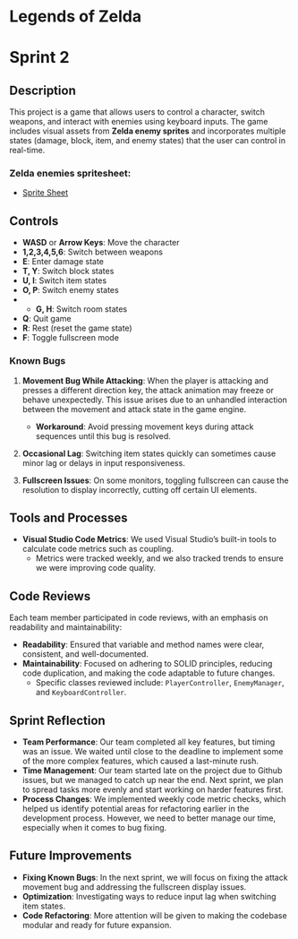 # Legends of Zelda

# Sprint 2
## Description
This project is a game that allows users to control a character, switch weapons, and interact with enemies using keyboard inputs. The game includes visual assets from **Zelda enemy sprites** and incorporates multiple states (damage, block, item, and enemy states) that the user can control in real-time.

### Zelda enemies spritesheet:
- [Sprite Sheet](https://www.spriters-resource.com/fullview/36632/?source=genre)

## Controls
- **WASD** or **Arrow Keys**: Move the character
- **1,2,3,4,5,6**: Switch between weapons
- **E**: Enter damage state
- **T, Y**: Switch block states
- **U, I**: Switch item states
- **O, P**: Switch enemy states
- - **G, H**: Switch room states
- **Q**: Quit game
- **R**: Rest (reset the game state)
- **F**: Toggle fullscreen mode

### Known Bugs
1. **Movement Bug While Attacking**: When the player is attacking and presses a different direction key, the attack animation may freeze or behave unexpectedly. This issue arises due to an unhandled interaction between the movement and attack state in the game engine.
   - **Workaround**: Avoid pressing movement keys during attack sequences until this bug is resolved.

2. **Occasional Lag**: Switching item states quickly can sometimes cause minor lag or delays in input responsiveness.

3. **Fullscreen Issues**: On some monitors, toggling fullscreen can cause the resolution to display incorrectly, cutting off certain UI elements.

## Tools and Processes
- **Visual Studio Code Metrics**: We used Visual Studio’s built-in tools to calculate code metrics such as coupling.
  - Metrics were tracked weekly, and we also tracked trends to ensure we were improving code quality.

## Code Reviews
Each team member participated in code reviews, with an emphasis on readability and maintainability:
- **Readability**: Ensured that variable and method names were clear, consistent, and well-documented.
- **Maintainability**: Focused on adhering to SOLID principles, reducing code duplication, and making the code adaptable to future changes.
  - Specific classes reviewed include: `PlayerController`, `EnemyManager`, and `KeyboardController`.

## Sprint Reflection
- **Team Performance**: Our team completed all key features, but timing was an issue. We waited until close to the deadline to implement some of the more complex features, which caused a last-minute rush.
- **Time Management**: Our team started late on the project due to Github issues, but we managed to catch up near the end. Next sprint, we plan to spread tasks more evenly and start working on harder features first.
- **Process Changes**: We implemented weekly code metric checks, which helped us identify potential areas for refactoring earlier in the development process. However, we need to better manage our time, especially when it comes to bug fixing.

## Future Improvements
- **Fixing Known Bugs**: In the next sprint, we will focus on fixing the attack movement bug and addressing the fullscreen display issues.
- **Optimization**: Investigating ways to reduce input lag when switching item states.
- **Code Refactoring**: More attention will be given to making the codebase modular and ready for future expansion.
